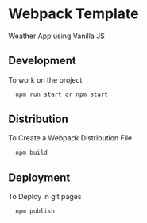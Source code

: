 # Webpack Template

Weather App using Vanilla JS

## Development

To work on the project

```bash
  npm run start or npm start
```

## Distribution

To Create a Webpack Distribution File

```bash
  npm build
```

## Deployment

To Deploy in git pages

```bash
  npm publish
```
